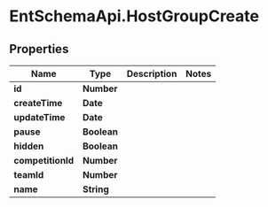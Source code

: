 # EntSchemaApi.HostGroupCreate

## Properties
Name | Type | Description | Notes
------------ | ------------- | ------------- | -------------
**id** | **Number** |  | 
**createTime** | **Date** |  | 
**updateTime** | **Date** |  | 
**pause** | **Boolean** |  | 
**hidden** | **Boolean** |  | 
**competitionId** | **Number** |  | 
**teamId** | **Number** |  | 
**name** | **String** |  | 
